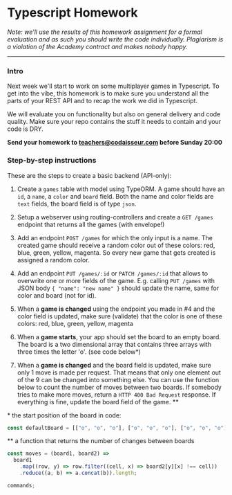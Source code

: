 # Typescript Homework

_Note: we'll use the results of this homework assignment for a formal evaluation and as such you should write the code individually. Plagiarism is a violation of the Academy contract and makes nobody happy._

---

### Intro

Next week we'll start to work on some multiplayer games in Typescript. To get into the vibe, this homework is to make sure you understand all the parts of your REST API and to recap the work we did in Typescript.

We will evaluate you on functionality but also on general delivery and code quality. Make sure your repo contains the stuff it needs to contain and your code is DRY.

**Send your homework to teachers@codaisseur.com before Sunday 20:00**

### Step-by-step instructions

These are the steps to create a basic backend (API-only):

1.  Create a `games` table with model using TypeORM. A game should have an `id`, a `name`, a `color` and `board` field. Both the name and color fields are `text` fields, the board field is of type `json`.

2.  Setup a webserver using routing-controllers and create a `GET /games` endpoint that returns all the games (with envelope!)

3.  Add an endpoint `POST /games` for which the only input is a name. The created game should receive a random color out of these colors: red, blue, green, yellow, magenta. So every new game that gets created is assigned a random color.

4.  Add an endpoint `PUT /games/:id` or `PATCH /games/:id` that allows to overwrite one or more fields of the game. E.g. calling `PUT /games` with JSON body `{ "name": "new name" }` should update the name, same for color and board (not for id).

5.  When a **game is changed** using the endpoint you made in #4 and the color field is updated, make sure (validate) that the color is one of these colors: red, blue, green, yellow, magenta

6.  When a **game starts**, your app should set the board to an empty board. The board is a two dimensional array that contains three arrays with three times the letter 'o'. (see code below\*)

7.  When a **game is changed** and the board field is updated, make sure only 1 move is made per request. That means that only one element out of the 9 can be changed into something else. You can use the function below to count the number of moves between two boards. If somebody tries to make more moves, return a `HTTP 400 Bad Request` response. If everything is fine, update the board field of the game. \*\*

\* the start position of the board in code:

```js
const defaultBoard = [["o", "o", "o"], ["o", "o", "o"], ["o", "o", "o"]];
```

\*\* a function that returns the number of changes between boards

```js
const moves = (board1, board2) =>
  board1
    .map((row, y) => row.filter((cell, x) => board2[y][x] !== cell))
    .reduce((a, b) => a.concat(b)).length;

commands;
```
